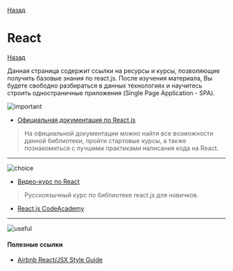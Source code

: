 <a href="https://github.com/js-machine/dashboard/blob/master/knowledge-map/advanced/framework.md">Назад</a>

 # React

<a href="https://github.com/js-machine/dashboard/blob/master/knowledge-map/advanced/framework.md">Назад</a>

Данная страница содержит ссылки на ресурсы и курсы, позволяющие получить базовые знания по react.js. После изучения материала, Вы будете свободно разбираться в данных технологиях и научитесь строить одностраничные приложения (Single Page Application - SPA).
 
 ![important]
 
* [Официальная документация по React.js](https://reactjs.org/)

> На официальной документации можно найти все возможности данной библиотеки, пройти стартовые курсы, а также познакомиться с лучшими практиками написания кода на React.

---
![choice]
 
 * [Видео-курс по React](https://www.youtube.com/watch?v=fQAKKXc6BCM&list=PLqHlAwsJRxAONt5CnjMMeKdYGv1CDRUOl)

> Русскоязычный курс по библиотеке react.js для новичков.

* [React.js CodeAcademy](https://www.codecademy.com/learn/react-101)

---
![useful]

#### Полезные ссылки

* [Airbnb React/JSX Style Guide](https://github.com/airbnb/javascript/tree/master/react)

[important]: https://github.com/js-machine/dashboard/blob/master/knowledge-map/images/important.png
[choice]: https://github.com/js-machine/dashboard/blob/master/knowledge-map/images/choice.png
[useful]: https://github.com/js-machine/dashboard/blob/master/knowledge-map/images/useful.png
